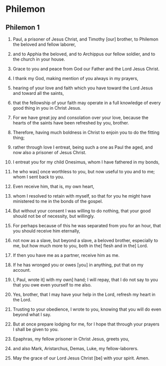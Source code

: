# Philemon

## Philemon 1

1. Paul, a prisoner of Jesus Christ, and Timothy [our] brother, to Philemon the beloved and fellow laborer,

2. and to Apphia the beloved, and to Archippus our fellow soldier, and to the church in your house.

3. Grace to you and peace from God our Father and the Lord Jesus Christ.

4. I thank my God, making mention of you always in my prayers,

5. hearing of your love and faith which you have toward the Lord Jesus and toward all the saints,

6. that the fellowship of your faith may operate in a full knowledge of every good thing in you in Christ Jesus.

7. For we have great joy and consolation over your love, because the hearts of the saints have been refreshed by you, brother.

8. Therefore, having much boldness in Christ to enjoin you to do the fitting thing;

9. rather through love I entreat, being such a one as Paul the aged, and now also a prisoner of Jesus Christ.

10. I entreat you for my child Onesimus, whom I have fathered in my bonds,

11. he who was] once worthless to you, but now useful to you and to me; whom I sent back to you.

12. Even receive him, that is, my own heart,

13. whom I resolved to retain with myself, so that for you he might have ministered to me in the bonds of the gospel.

14. But without your consent I was willing to do nothing, that your good should not be of necessity, but willingly.

15. For perhaps because of this he was separated from you for an hour, that you should receive him eternally,

16. not now as a slave, but beyond a slave, a beloved brother, especially to me, but how much more to you, both in the] flesh and in the] Lord.

17. If then you have me as a partner, receive him as me.

18. If he has wronged you or owes [you] in anything, put that on my account.

19. I, Paul, wrote it] with my own] hand; I will repay, that I do not say to you that you owe even yourself to me also.

20. Yes, brother, that I may have your help in the Lord, refresh my heart in the Lord.

21. Trusting to your obedience, I wrote to you, knowing that you will do even beyond what I say.

22. But at once prepare lodging for me, for I hope that through your prayers I shall be given to you.

23. Epaphras, my fellow prisoner in Christ Jesus, greets you,

24. and also Mark, Aristarchus, Demas, Luke, my fellow-laborers.

25. May the grace of our Lord Jesus Christ [be] with your spirit. Amen.

